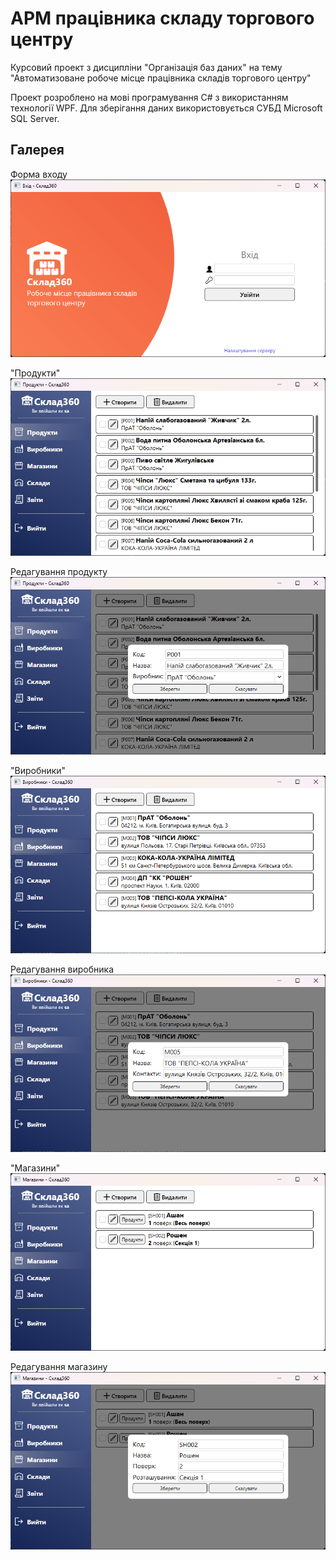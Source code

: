# АРМ працівника складу торгового центру
Курсовий проект з дисципліни "Організація баз даних" на тему "Автоматизоване робоче місце працівника складів торгового центру"

Проект розроблено на мові програмування C# з використанням технології WPF. Для зберігання даних використовується СУБД Microsoft SQL Server.

## Галерея

Форма входу
![Форма входу](docs/Screenshot1.png)

"Продукти"
![Сторінка продуктів](docs/Screenshot2.png)

Редагування продукту
![Редагування продукту](docs/Screenshot3.png)

"Виробники"
![Сторінка виробників](docs/Screenshot4.png)

Редагування виробника
![Редагування виробника](docs/Screenshot5.png)

"Магазини"
![Сторінка магазинів](docs/Screenshot6.png)

Редагування магазину
![Редагування магазину](docs/Screenshot7.png)
